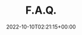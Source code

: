 ---
weight: 50
title: "F.A.Q."
description: "Diagnostic et résolution des problèmes courants."
icon: contact_support
lead: ""
date: 2022-10-10T02:21:15+00:00
lastmod: 2022-10-10T02:21:15+00:00
draft: false
images: []
---